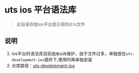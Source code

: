 # uts ios 平台语法库

> 此目录存放ios平台提示用的d.ts文件

## 说明

1. ios平台的语法库目前由`施从政`维护，由于文件过多，单独放在`uts-development-ios`插件下,使用时再单独安装
2. 仓库路径：[uts-development-ios](http://git.dcloud.io/ide-extensions/uts-development-ios/tree/uniappx-lib/uts-types/app-ios)